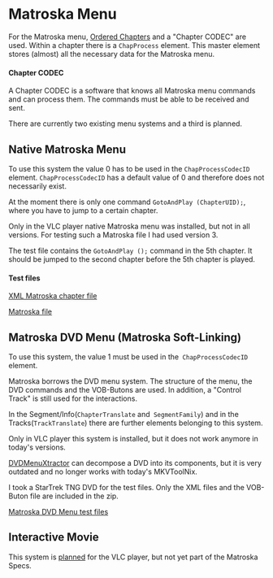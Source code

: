 # Matroska Menu
For the Matroska menu, [Ordered Chapters](OrderedChapters.md) and a "Chapter CODEC" are used. Within a chapter there is a `ChapProcess` element. This master element stores (almost) all the necessary data for the Matroska menu.

#### Chapter CODEC
A Chapter CODEC is a software that knows all Matroska menu commands and can process them. The commands must be able to be received and sent.

There are currently two existing menu systems and a third is planned.

## Native Matroska Menu
To use this system the value 0 has to be used in the `ChapProcessCodecID` element. `ChapProcessCodecID` has a default value of 0 and therefore does not necessarily exist.

At the moment there is only one command `GotoAndPlay (ChapterUID);`, where you have to jump to a certain chapter.

Only in the VLC player native Matroska menu was installed, but not in all versions. For testing such a Matroska file I had used version 3.

The test file contains the `GotoAndPlay ();` command in the 5th chapter. It should be jumped to the second chapter before the 5th chapter is played.

#### Test files
[XML Matroska chapter file](https://github.com/hubblec4/Matroska-Playback/blob/MatroskaMenu/files/MatroskaMenu/Native/GotoAndPlay.xml)

[Matroska file](https://github.com/hubblec4/Matroska-Playback/blob/MatroskaMenu/files/MatroskaMenu/Native/GotoAndPlay.mkv)

## Matroska DVD Menu (Matroska Soft-Linking)
To use this system, the value 1 must be used in the` ChapProcessCodecID` element.

Matroska borrows the DVD menu system. The structure of the menu, the DVD commands and the VOB-Butons are used. In addition, a "Control Track" is still used for the interactions.

In the Segment/Info(`ChapterTranslate` and` SegmentFamily`) and in the Tracks(`TrackTranslate`) there are further elements belonging to this system.

Only in VLC player this system is installed, but it does not work anymore in today's versions.

[DVDMenuXtractor](https://github.com/Matroska-Org/dvdmenuxtractor) can decompose a DVD into its components, but it is very outdated and no longer works with today's MKVToolNix.

I took a StarTrek TNG DVD for the test files. Only the XML files and the VOB-Buton file are included in the zip.

[Matroska DVD Menu test files](https://github.com/hubblec4/Matroska-Playback/blob/MatroskaMenu/files/MatroskaMenu/DVD/MatroskaDVDMenuTNG-S6-D1.zip)

## Interactive Movie
This system is [planned](https://wiki.videolan.org/SoC_2019/#Interactive_movie_support) for the VLC player, but not yet part of the Matroska Specs.


